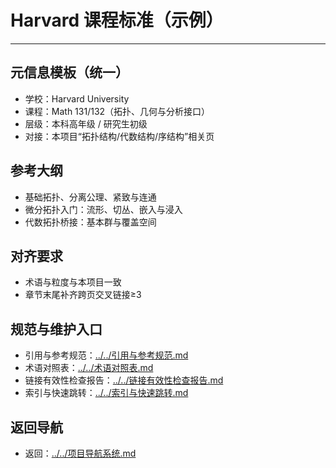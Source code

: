 # Harvard 课程标准（示例）

---

## 元信息模板（统一）

- 学校：Harvard University
- 课程：Math 131/132（拓扑、几何与分析接口）
- 层级：本科高年级 / 研究生初级
- 对接：本项目“拓扑结构/代数结构/序结构”相关页

## 参考大纲

- 基础拓扑、分离公理、紧致与连通
- 微分拓扑入门：流形、切丛、嵌入与浸入
- 代数拓扑桥接：基本群与覆盖空间

## 对齐要求

- 术语与粒度与本项目一致
- 章节末尾补齐跨页交叉链接≥3

## 规范与维护入口

- 引用与参考规范：[../../引用与参考规范.md](../../引用与参考规范.md)
- 术语对照表：[../../术语对照表.md](../../术语对照表.md)
- 链接有效性检查报告：[../../链接有效性检查报告.md](../../链接有效性检查报告.md)
- 索引与快速跳转：[../../索引与快速跳转.md](../../索引与快速跳转.md)

## 返回导航

- 返回：[../../项目导航系统.md](../../项目导航系统.md)
